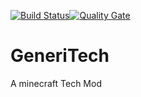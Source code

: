 [![Build Status](http://ci.seanlatimer.co.uk/app/rest/builds/buildType:AlgorithmicsAnonymous_Generitech_NightlyBuilds/statusIcon)](http://ci.seanlatimer.co.uk/viewType.html?buildTypeId=AlgorithmicsAnonymous_Generitech_NightlyBuilds)[![Quality Gate](http://sonar.seanlatimer.co.uk/api/badges/gate?key=Generitech:develop)](http://sonar.seanlatimer.co.uk/dashboard/index/Generitech:develop)

# GeneriTech
A minecraft Tech Mod
